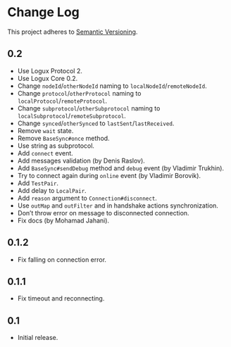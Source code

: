 # Change Log
This project adheres to [Semantic Versioning](http://semver.org/).

## 0.2
* Use Logux Protocol 2.
* Use Logux Core 0.2.
* Change `nodeId`/`otherNodeId` naming to `localNodeId`/`remoteNodeId`.
* Change `protocol`/`otherProtocol` naming to `localProtocol`/`remoteProtocol`.
* Change `subprotocol`/`otherSubprotocol` naming
  to `localSubprotocol`/`remoteSubprotocol`.
* Change `synced`/`otherSynced` to `lastSent`/`lastReceived`.
* Remove `wait` state.
* Remove `BaseSync#once` method.
* Use string as subprotocol.
* Add `connect` event.
* Add messages validation (by Denis Raslov).
* Add `BaseSync#sendDebug` method and `debug` event (by Vladimir Trukhin).
* Try to connect again during `online` event (by Vladimir Borovik).
* Add `TestPair`.
* Add delay to `LocalPair`.
* Add `reason` argument to `Connection#disconnect`.
* Use `outMap` and `outFilter` and in handshake actions synchronization.
* Don’t throw error on message to disconnected connection.
* Fix docs (by Mohamad Jahani).

## 0.1.2
* Fix falling on connection error.

## 0.1.1
* Fix timeout and reconnecting.

## 0.1
* Initial release.
